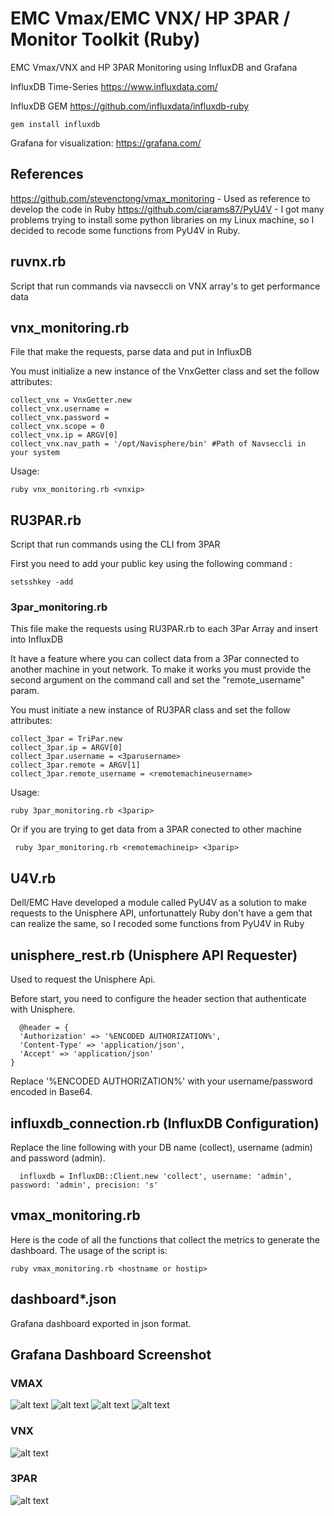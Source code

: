 # EMC Vmax/EMC VNX/ HP 3PAR / Monitor Toolkit (Ruby)
EMC Vmax/VNX  and HP 3PAR Monitoring using InfluxDB and Grafana

InfluxDB Time-Series https://www.influxdata.com/

InfluxDB GEM https://github.com/influxdata/influxdb-ruby
```
gem install influxdb
```
Grafana for visualization: https://grafana.com/

## References
https://github.com/stevenctong/vmax_monitoring - Used as reference to develop the code in Ruby
https://github.com/ciarams87/PyU4V - I got many problems trying to install some python libraries on my Linux machine, so I decided to recode some functions from PyU4V in Ruby.

## ruvnx.rb
  Script that run commands via navseccli on VNX array's to get performance data

## vnx_monitoring.rb
  File that make the requests, parse data and put in InfluxDB

  You must initialize a new instance of the VnxGetter class and set the follow attributes:
  ```
  collect_vnx = VnxGetter.new
  collect_vnx.username =
  collect_vnx.password =
  collect_vnx.scope = 0
  collect_vnx.ip = ARGV[0]
  collect_vnx.nav_path = '/opt/Navisphere/bin' #Path of Navseccli in your system
  ```

  Usage:
  ```
  ruby vnx_monitoring.rb <vnxip>
  ```

## RU3PAR.rb
  Script that run commands using the CLI from 3PAR

  First you need to add your public key using the following command :
  ```
  setsshkey -add
  ```

### 3par_monitoring.rb
  This file make the requests using RU3PAR.rb to each 3Par Array and insert into InfluxDB

  It have a feature where you can collect data from a 3Par connected to another machine in yout network. To make it works you must provide the second argument on the command call and set the "remote_username" param.

  You must initiate a new instance of RU3PAR class and set the follow attributes:
  ```
  collect_3par = TriPar.new
  collect_3par.ip = ARGV[0]
  collect_3par.username = <3parusername>
  collect_3par.remote = ARGV[1]
  collect_3par.remote_username = <remotemachineusername>
  ```

  Usage:
  ```
  ruby 3par_monitoring.rb <3parip>
  ```

  Or if you are trying to get data from a 3PAR conected to other machine
  ```
   ruby 3par_monitoring.rb <remotemachineip> <3parip>
  ```

## U4V.rb
  Dell/EMC Have developed a module called PyU4V as a solution to make requests to the Unisphere API, unfortunattely Ruby don't have a gem that can realize the same, so I recoded some functions from PyU4V in Ruby

## unisphere_rest.rb (Unisphere API Requester)
  Used to request the Unisphere Api.

  Before start, you need to configure the header section that authenticate with Unisphere.
  ```
    @header = {
    'Authorization' => '%ENCODED AUTHORIZATION%',
    'Content-Type' => 'application/json',
    'Accept' => 'application/json'
  }
```
  Replace '%ENCODED AUTHORIZATION%' with your username/password encoded in Base64.

## influxdb_connection.rb (InfluxDB Configuration)
Replace the line following with  your DB name (collect), username (admin) and password (admin).
```
  influxdb = InfluxDB::Client.new 'collect', username: 'admin', password: 'admin', precision: 's'
```

## vmax_monitoring.rb
Here is the code of all the functions that collect the metrics to generate the dashboard.
The usage of the script is:
```
ruby vmax_monitoring.rb <hostname or hostip>
```

## dashboard*.json
Grafana dashboard exported in json format.


## Grafana Dashboard Screenshot
### VMAX
![alt text](https://raw.githubusercontent.com/FakeCast/vmax_monitor/master/dashboard.PNG)
![alt text](https://raw.githubusercontent.com/FakeCast/vmax_monitor/master/storagegroup.PNG)
![alt text](https://raw.githubusercontent.com/FakeCast/vmax_monitor/master/hostmetric.PNG)
![alt text](https://raw.githubusercontent.com/FakeCast/vmax_monitor/master/end.png)

### VNX
![alt text](https://raw.githubusercontent.com/FakeCast/vmax_monitor/master/vnx_dashboard.png)

### 3PAR
![alt text](https://raw.githubusercontent.com/FakeCast/vmax_monitor/master/3par_dashboard.png)
